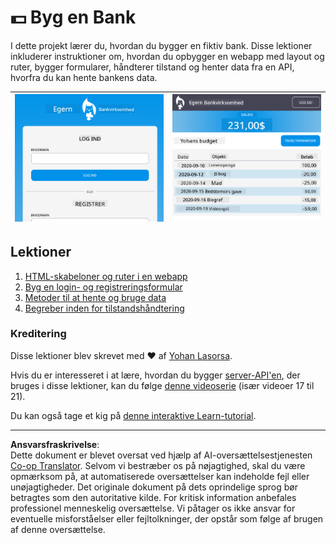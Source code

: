 <!--
CO_OP_TRANSLATOR_METADATA:
{
  "original_hash": "830359535306594b448db6575ce5cdee",
  "translation_date": "2025-08-26T22:52:00+00:00",
  "source_file": "7-bank-project/README.md",
  "language_code": "da"
}
-->
# :dollar: Byg en Bank

I dette projekt lærer du, hvordan du bygger en fiktiv bank. Disse lektioner inkluderer instruktioner om, hvordan du opbygger en webapp med layout og ruter, bygger formularer, håndterer tilstand og henter data fra en API, hvorfra du kan hente bankens data.

| ![Screen1](../../../translated_images/screen1.baccbba0f1f93364672eb250d2fbd21574bb1caf79a2155022dc098a741cbdfe.da.png) | ![Screen2](../../../translated_images/screen2.123c82a831a1d14ab2061994be2fa5de9cec1ce651047217d326d4773a6348e4.da.png) |
|--------------------------------|--------------------------------|

## Lektioner

1. [HTML-skabeloner og ruter i en webapp](1-template-route/README.md)
2. [Byg en login- og registreringsformular](2-forms/README.md)
3. [Metoder til at hente og bruge data](3-data/README.md)
4. [Begreber inden for tilstandshåndtering](4-state-management/README.md)

### Kreditering

Disse lektioner blev skrevet med :hearts: af [Yohan Lasorsa](https://twitter.com/sinedied).

Hvis du er interesseret i at lære, hvordan du bygger [server-API'en](/7-bank-project/api/README.md), der bruges i disse lektioner, kan du følge [denne videoserie](https://aka.ms/NodeBeginner) (især videoer 17 til 21).

Du kan også tage et kig på [denne interaktive Learn-tutorial](https://aka.ms/learn/express-api).

---

**Ansvarsfraskrivelse**:  
Dette dokument er blevet oversat ved hjælp af AI-oversættelsestjenesten [Co-op Translator](https://github.com/Azure/co-op-translator). Selvom vi bestræber os på nøjagtighed, skal du være opmærksom på, at automatiserede oversættelser kan indeholde fejl eller unøjagtigheder. Det originale dokument på dets oprindelige sprog bør betragtes som den autoritative kilde. For kritisk information anbefales professionel menneskelig oversættelse. Vi påtager os ikke ansvar for eventuelle misforståelser eller fejltolkninger, der opstår som følge af brugen af denne oversættelse.